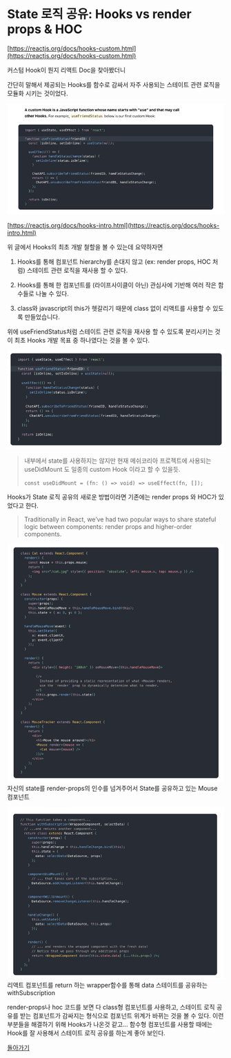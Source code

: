 # State 로직 공유: Hooks vs render props & HOC

[https://reactjs.org/docs/hooks-custom.html](https://reactjs.org/docs/hooks-custom.html)

커스텀 Hook이 뭔지 리액트 Doc을 찾아봤더니

간단히 말해서 제공되는 Hooks를 함수로 감싸서 자주 사용되는 스테이트 관련 로직을 모듈화 시키는 것이었다.

![useFriend.png](./useFriend.png)

[https://reactjs.org/docs/hooks-intro.html](https://reactjs.org/docs/hooks-intro.html)

위 글에서 Hooks의 최초 개발 철할을 볼 수 있는데 요약하자면

1. Hooks를 통해 컴포넌트 hierarchy를 손대지 않고 (ex: render props, HOC 처럼) 스테이트 관련 로직을 재사용 할 수 있다.

2. Hooks를 통해 한 컴포넌트를 (라이프사이클이 아닌) 관심사에 기반해 여러 작은 함수들로 나눌 수 있다.

3. class와 javascript의 this가 헷갈리기 때문에 class 없이 리액트를 사용할 수 있도록 만들었습니다.

위에 useFriendStatus처럼 스테이트 관련 로직을 재사용 할 수 있도록 분리시키는 것이 최초 Hooks 개발 목표 중 하나였다는 것을 볼 수 있다.

![custom-hook.png](./customHook.png)

> 내부에서 state를 사용하지는 않지만 현재 메쉬코리아 프로젝트에 사용되는 useDidMount 도 일종의 custom Hook 이라고 할 수 있을듯.
>
> ```tsx
> const useDidMount = (fn: () => void) => useEffect(fn, []);
> ```

Hooks가 State 로직 공유의 새로운 방법이라면 기존에는 render props 와 HOC가 있었다고 한다.

> Traditionally in React, we’ve had two popular ways to share stateful logic between components: render props and higher-order components.

![render-props.png](./render-props.png)  
자신의 state를 render-props의 인수를 넘겨주어서 State를 공유하고 있는 Mouse 컴포넌트

![hoc.png](./hoc.png)  
리액트 컴포넌트를 return 하는 wrapper함수를 통해 data 스테이트를 공유하는 withSubscription

render-props나 hoc 코드를 보면 다 class형 컴포넌트를 사용하고, 스테이트 로직 공유를 받는 컴포넌트가 감싸지는 형식으로 컴포넌트 위계가 바뀌는 것을 볼 수 있다.
이런 부분들을 해결하기 위해 Hooks가 나온것 같고...
함수형 컴포넌트를 사용할 때에는 Hook를 잘 사용해서 스테이트 로직 공유를 하는게 좋아 보인다.

[돌아가기](/README.md)
